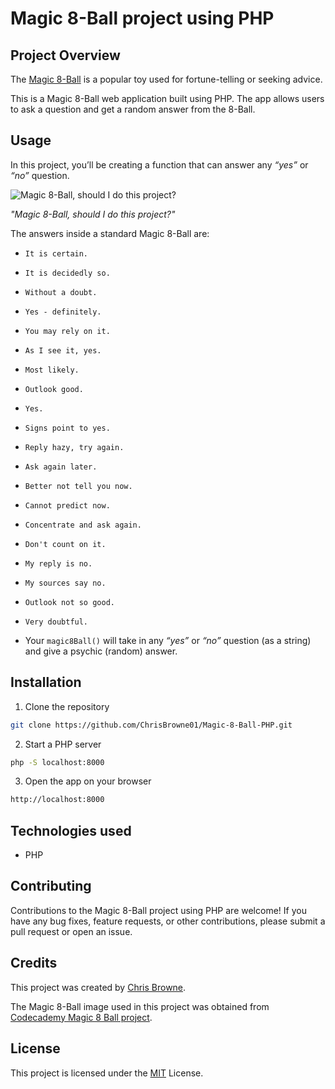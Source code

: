 # Magic 8-Ball project using PHP

## Project Overview

The [Magic 8-Ball](https://en.wikipedia.org/wiki/Magic_8_Ball) is a popular toy used for fortune-telling or seeking advice.

This is a Magic 8-Ball web application built using PHP. The app allows users to ask a question and get a random answer from the 8-Ball.

## Usage

In this project, you’ll be creating a function that can answer any *“yes”* or *“no”* question.

![Magic 8-Ball, should I do this project?](https://content.codecademy.com/courses/learn-cpp/conditionals-and-logic/magic8ball.gif "Magic 8-Ball, should I do this project?")

  *"Magic 8-Ball, should I do this project?"*

The answers inside a standard Magic 8-Ball are:

- `It is certain.`
- `It is decidedly so.`
- `Without a doubt.`
- `Yes - definitely.`
- `You may rely on it.`
- `As I see it, yes.`
- `Most likely.`
- `Outlook good.`
- `Yes.`
- `Signs point to yes.`
- `Reply hazy, try again.`
- `Ask again later.`
- `Better not tell you now.`
- `Cannot predict now.`
- `Concentrate and ask again.`
- `Don't count on it.`
- `My reply is no.`
- `My sources say no.`
- `Outlook not so good.`
- `Very doubtful.`

- Your `magic8Ball()` will take in any *“yes”* or *“no”* question (as a string) and give a psychic (random) answer.


## Installation

1. Clone the repository
  ```bash
  git clone https://github.com/ChrisBrowne01/Magic-8-Ball-PHP.git
  ```

2. Start a PHP server
  ```bash
  php -S localhost:8000
  ```

3. Open the app on your browser
  ```bash
  http://localhost:8000
  ```

## Technologies used

- PHP

## Contributing

Contributions to the Magic 8-Ball project using PHP are welcome! If you have any bug fixes, feature requests, or other contributions, please submit a pull request or open an issue.

## Credits

This project was created by [Chris Browne](https://github.com/ChrisBrowne01).

The Magic 8-Ball image used in this project was obtained from [Codecademy Magic 8 Ball project](https://www.codecademy.com/paths/php-skill/tracks/php-conditionals-and-logic/modules/learn-php-booleans-and-comparison-operators-sp/projects/magic-8-ball).

## License

This project is licensed under the [MIT](./LICENSE) License.